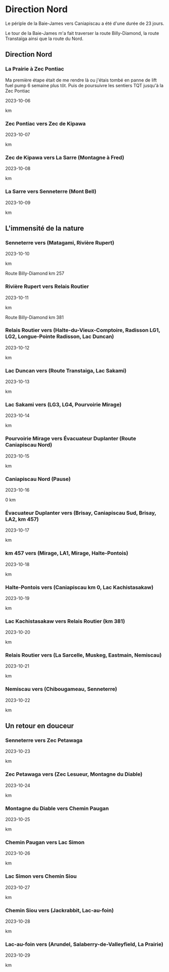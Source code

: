 # Direction Nord

Le périple de la Baie-James vers Caniapiscau a été d'une durée de 23 jours.

Le tour de la Baie-James m'a fait traverser la route Billy-Diamond, la route Transtaïga ainsi que la route du Nord.

## Direction Nord

### La Prairie à Zec Pontiac

Ma première étape était de me rendre là ou j'étais tombé en panne de lift fuel pump 6 semaine plus tôt. Puis de poursuivre les sentiers TQT jusqu'à la Zec Pontiac

2023-10-06

km

### Zec Pontiac vers Zec de Kipawa

2023-10-07

km

### Zec de Kipawa vers La Sarre (Montagne à Fred)

2023-10-08

km

### La Sarre vers Senneterre (Mont Bell)

2023-10-09

km


## L'immensité de la nature


### Senneterre vers (Matagami, Rivière Rupert)

2023-10-10

km

Route Billy-Diamond km 257

### Rivière Rupert vers Relais Routier

2023-10-11

km

Route Billy-Diamond km 381

### Relais Routier vers (Halte-du-Vieux-Comptoire, Radisson LG1, LG2, Longue-Pointe Radisson, Lac Duncan)

2023-10-12

km

### Lac Duncan vers (Route Transtaiga, Lac Sakami)

2023-10-13

km

### Lac Sakami vers (LG3, LG4, Pourvoirie Mirage)

2023-10-14

km

### Pourvoirie Mirage vers Évacuateur Duplanter (Route Caniapiscau Nord)

2023-10-15

km

### Caniapiscau Nord (Pause)

2023-10-16

0 km

### Évacuateur Duplanter vers (Brisay, Caniapiscau Sud, Brisay, LA2, km 457)

2023-10-17

km

### km 457 vers (Mirage, LA1, Mirage, Halte-Pontois)

2023-10-18

km

### Halte-Pontois vers (Caniapiscau km 0, Lac Kachistasakaw)

2023-10-19

km

### Lac Kachistasakaw vers Relais Routier (km 381)

2023-10-20

km

### Relais Routier vers (La Sarcelle, Muskeg, Eastmain, Nemiscau)

2023-10-21

km

### Nemiscau vers (Chibougameau, Senneterre)

2023-10-22

km



## Un retour en douceur

### Senneterre vers Zec Petawaga

2023-10-23

km

### Zec Petawaga vers (Zec Lesueur, Montagne du Diable)

2023-10-24

km

### Montagne du Diable vers Chemin Paugan

2023-10-25

km

### Chemin Paugan vers Lac Simon

2023-10-26

km

### Lac Simon vers Chemin Siou

2023-10-27

km

### Chemin Siou vers (Jackrabbit, Lac-au-foin)

2023-10-28

km

### Lac-au-foin vers (Arundel, Salaberry-de-Valleyfield, La Prairie)

2023-10-29

km
